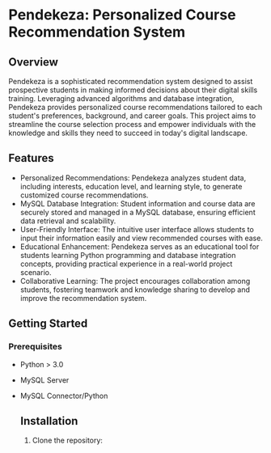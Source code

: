 # Pendekeza: Personalized Course Recommendation System
## Overview
Pendekeza is a sophisticated recommendation system designed to assist prospective students in making informed decisions about their digital skills training. Leveraging advanced algorithms and database integration, Pendekeza provides personalized course recommendations tailored to each student's preferences, background, and career goals. This project aims to streamline the course selection process and empower individuals with the knowledge and skills they need to succeed in today's digital landscape.

## Features
* Personalized Recommendations: Pendekeza analyzes student data, including interests, education level, and learning style, to generate customized course recommendations.
* MySQL Database Integration: Student information and course data are securely stored and managed in a MySQL database, ensuring efficient data retrieval and scalability.
* User-Friendly Interface: The intuitive user interface allows students to input their information easily and view recommended courses with ease.
* Educational Enhancement: Pendekeza serves as an educational tool for students learning Python programming and database integration concepts, providing practical experience in a real-world project scenario.
* Collaborative Learning: The project encourages collaboration among students, fostering teamwork and knowledge sharing to develop and improve the recommendation system.

## Getting Started
### Prerequisites
* Python > 3.0
* MySQL Server
* MySQL Connector/Python

  ## Installation
  1. Clone the repository:
  
  
